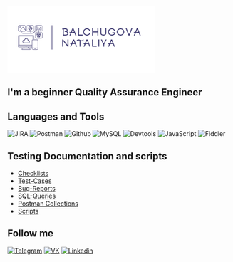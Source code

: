 [![Header](https://github.com/NataliyaBalchugova/NataliyaBalchugova/blob/master/assets/horizontal_on_white_by_logaster.png)](https://github.com/NataliyaBalchugova)

## I'm a beginner Quality Assurance Engineer

## Languages and Tools
![JIRA](https://img.shields.io/badge/-JIRA-090909?style=for-the-badge&logo=jira&logoColor=2684FF)
![Postman](https://img.shields.io/badge/-Postman-090909?style=for-the-badge&logo=postman&logoColor=FF6C37)
![Github](https://img.shields.io/badge/-Github-090909?style=for-the-badge&logo=github&logoColor=79309C)
![MySQL](https://img.shields.io/badge/-MySQL-090909?style=for-the-badge&logo=mysql&logoColor=007979)
![Devtools](https://img.shields.io/badge/-Devtools-090909?style=for-the-badge&logo=googlechrome&logoColor=F8BF1D)
![JavaScript](https://img.shields.io/badge/-JavaScript-090909?style=for-the-badge&logo=JavaScript&logoColor=EFD81D)
![Fiddler](https://img.shields.io/badge/-Fiddler-090909?style=for-the-badge&logo=Fiddler&logoColor=EFD81D)


## Testing Documentation and scripts

- [Checklists](https://github.com/NataliyaBalchugova/Checklists.git)
- [Test-Cases](https://github.com/NataliyaBalchugova/Test-Cases.git)
- [Bug-Reports](https://github.com/NataliyaBalchugova/Bug-Reports.git)
- [SQL-Queries](https://github.com/NataliyaBalchugova/SQL-Queries.git)
- [Postman Collections](https://github.com/NataliyaBalchugova/Postman-Collections.git)
- [Scripts](https://github.com/NataliyaBalchugova/Scripts.git)


## Follow me
[![Telegram](https://img.shields.io/badge/-Telegram-090909?style=for-the-badge&logo=Telegram&logoColor=2684FF)](https://t.me/Nattie_2802)
[![VK](https://img.shields.io/badge/-VK-090909?style=for-the-badge&logo=VK&logoColor=0177FF)](https://vk.com/nattie_bal)
[![Linkedin](https://img.shields.io/badge/-Linkedin-090909?style=for-the-badge&logo=Linkedin&logoColor=0A63BC)](https://www.linkedin.com/in/%D0%BD%D0%B0%D1%82%D0%B0%D0%BB%D1%8C%D1%8F-%D0%B1-728aa323b)
